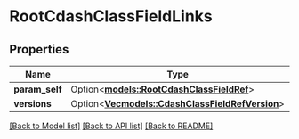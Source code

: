 # RootCdashClassFieldLinks

## Properties

Name | Type | Description | Notes
------------ | ------------- | ------------- | -------------
**param_self** | Option<[**models::RootCdashClassFieldRef**](RootCdashClassFieldRef.md)> |  | [optional]
**versions** | Option<[**Vec<models::CdashClassFieldRefVersion>**](CdashClassFieldRefVersion.md)> |  | [optional]

[[Back to Model list]](../README.md#documentation-for-models) [[Back to API list]](../README.md#documentation-for-api-endpoints) [[Back to README]](../README.md)


